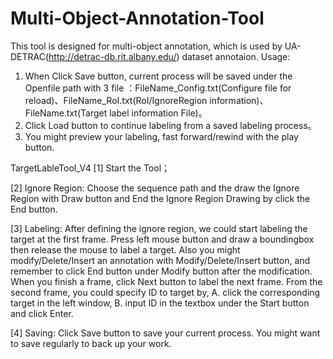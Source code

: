 # Multi-Object-Annotation-Tool
This tool is designed for multi-object annotation, which is used by UA-DETRAC(http://detrac-db.rit.albany.edu/) dataset annotaion.
Usage:
  1. When Click Save button, current process will be saved under the Openfile path with 3 file ：FileName_Config.txt(Configure file for reload)、FileName_RoI.txt(RoI/IgnoreRegion information)、FileName.txt(Target label information File)。
  2. Click Load button to continue labeling from a saved labeling process。
  3. You might preview your labeling, fast forward/rewind with the play button.

TargetLableTool_V4
[1]	Start the Tool；

[2]	Ignore Region: Choose the sequence path and the draw the Ignore Region with Draw button and End the Ignore Region Drawing by click the End button. 

[3]	Labeling: After defining the ignore region, we could start labeling the target at the first frame. Press left mouse button and draw a boundingbox then release the mouse to label a target. Also you might modify/Delete/Insert an annotation with Modify/Delete/Insert button, and remember to click End button under Modify button after the modification. When you finish a frame, click Next button to label the next frame.
From the second frame, you could specify ID to target by, A. click the corresponding target in the left window, B. input ID in the textbox under the Start button and click Enter.

[4]	Saving: Click Save button to save your current process. You might want to save regularly to back up your work.


